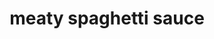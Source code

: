 ---
servings: 12 servings
nurtitionFacts: |-
  Serving size: 1/2 cup
  * 231 calories
  * 8g fat (3g saturated fat)
  * 45mg cholesterol
  * 1188mg sodium
  * 22g carbohydrate (0 sugars 3g fiber)
  * 17g protein
directions: |-
  * In a large skillet over medium heat, cook beef and sausage until no longer pink; drain
  * Transfer to a 5-qt. slow cooker
  * Stir in green pepper, onion, garlic, tomatoes, tomato sauce, paste, sugar and seasonings; mix well. cover and cook on low for 8 hours or until bubbly
  * Serve over spaghetti
ingredients: |-
  * 1 pound ground beef
  * 1 pound johnsonville ground mild italian sausage
  * 1 medium green pepper, chopped
  * 1 medium onion, chopped
  * 8 garlic cloves
  * minced
  * 3 cans (14-1/2 ounces each) italian diced tomatoes, drained
  * 2 cans (15 ounces each) tomato sauce
  * 2 cans (6 ounces each) tomato paste
  * 1/3 cup sugar
  * 2 tablespoons italian seasoning
  * 1 tablespoon dried basil
  * 2 teaspoons dried marjoram
  * 1 teaspoon salt
  * 1/2 teaspoon pepper
  * hot cooked spaghetti
rating: 5
ease: easy
category: main course
subcategory: crockpot
href: 'https://www.tasteofhome.com/recipes/meaty-spaghetti-sauce'
totalTime:
cookTime: 8 hours
prepTime: 15 minutes
title: meaty spaghetti sauce
path: /meaty-spaghetti-sauce
---
